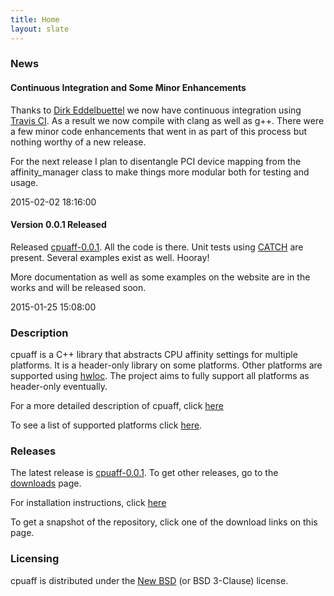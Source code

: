```yaml
---
title: Home
layout: slate
---
```

### News

#### Continuous Integration and Some Minor Enhancements

Thanks to [Dirk Eddelbuettel](https://github.com/eddelbuettel) we now have continuous integration using [Travis CI](https://travis-ci.org).  As a result we now compile with clang as well as g++.  There were a few minor code enhancements that went in as part of this process but nothing worthy of a new release.

For the next release I plan to disentangle PCI device mapping from the affinity_manager class to make things more modular both for testing and usage.

2015-02-02 18:16:00

#### Version 0.0.1 Released

Released [cpuaff-0.0.1](releases/cpuaff-0.0.1.tar.gz).  All the code is there.  Unit tests using [CATCH](https://github.com/philsquared/Catch) are present.  Several examples exist as well.  Hooray!

More documentation as well as some examples on the website are in the works and will be released soon.

2015-01-25 15:08:00

### Description

cpuaff is a C++ library that abstracts CPU affinity settings for multiple platforms.  It is a header-only library on some platforms.  Other platforms are supported using [hwloc](http://www.open-mpi.org/projects/hwloc/).  The project aims to fully support all platforms as header-only eventually.

For a more detailed description of cpuaff, click [here](details.html)

To see a list of supported platforms click [here](supported_platforms.html).

### Releases

The latest release is [cpuaff-0.0.1](releases/cpuaff-0.0.1.tar.gz).  To get other releases, go to the [downloads](downloads.html) page.

For installation instructions, click [here](installation.html)

To get a snapshot of the repository, click one of the download links on this page.

### Licensing

cpuaff is distributed under the [New BSD](http://opensource.org/licenses/BSD-3-Clause) (or BSD 3-Clause) license.

